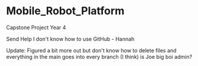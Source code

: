 # Mobile_Robot_Platform
Capstone Project Year 4

Send Help I don't know how to use GitHub - Hannah

Update: Figured a bit more out but don't know how to delete files and everything in the main goes into every branch (I think) is Joe big boi admin?
